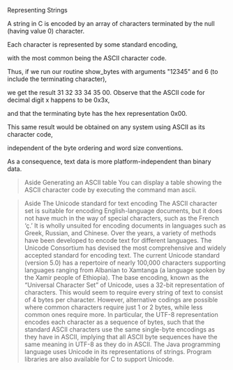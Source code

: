 Representing Strings

A string in C is encoded by an array of characters terminated by the null (having value 0) character. 

Each character is represented by some standard encoding, 

with the most common being the ASCII character code. 

Thus, if we run our routine show_bytes with arguments "12345" and 6 (to include the terminating character),

we get the result 31 32 33 34 35 00. Observe that the ASCII code for decimal digit x happens to be 0x3x, 

and that the terminating byte has the hex representation 0x00. 

This same result would be obtained on any system using ASCII as its
character code, 

independent of the byte ordering and word size conventions. 

As a consequence, text data is more platform-independent than binary data.

>Aside
Generating an ASCII table
You can display a table showing the ASCII character code by executing the command man ascii.


>Aside
The Unicode standard for text encoding
The ASCII character set is suitable for encoding English-language documents, 
but it does not have much in the way of special characters, such as the French ‘ç.’ 
It is wholly unsuited for encoding documents in languages such as Greek, Russian, and Chinese. 
Over the years, a variety of methods have been developed to encode text for different languages. 
The Unicode Consortium has devised the most comprehensive and widely accepted standard for encoding text. 
The current Unicode standard (version 5.0) has a repertoire of nearly 100,000 characters supporting languages 
ranging from Albanian to Xamtanga (a language spoken by the Xamir people of Ethiopia).
The base encoding, known as the “Universal Character Set” of Unicode, uses a 32-bit representation of characters. 
This would seem to require every string of text to consist of 4 bytes per character.
However, alternative codings are possible where common characters require just 1 or 2 bytes, 
while less common ones require more. 
In particular, the UTF-8 representation encodes each character as a sequence of bytes, 
such that the standard ASCII characters use the same single-byte encodings as they have in ASCII, 
implying that all ASCII byte sequences have the same meaning in UTF-8 as they do in ASCII.
The Java programming language uses Unicode in its representations of strings. 
Program libraries are also available for C to support Unicode.


